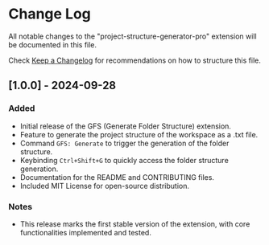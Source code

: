 # Change Log

All notable changes to the "project-structure-generator-pro" extension will be documented in this file.

Check [Keep a Changelog](http://keepachangelog.com/) for recommendations on how to structure this file.

## [1.0.0] - 2024-09-28

### Added
- Initial release of the GFS (Generate Folder Structure) extension.
- Feature to generate the project structure of the workspace as a .txt file.
- Command `GFS: Generate` to trigger the generation of the folder structure.
- Keybinding `Ctrl+Shift+G` to quickly access the folder structure generation.
- Documentation for the README and CONTRIBUTING files.
- Included MIT License for open-source distribution.

### Notes
- This release marks the first stable version of the extension, with core functionalities implemented and tested.
